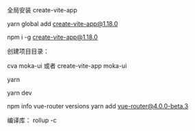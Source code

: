全局安装 create-vite-app

yarn global add create-vite-app@1.18.0

npm i -g create-vite-app@1.18.0

创建项目目录：

cva moka-ui 或者 create-vite-app moka-ui

yarn

yarn dev

npm info vue-router versions yarn add vue-router@4.0.0-beta.3

编译库： rollup -c